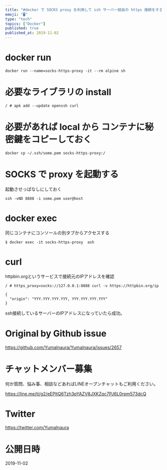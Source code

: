 ```yaml
---
title: "#docker で SOCKS proxy を利用して ssh サーバー経由の https 接続をする "
emoji: "🖥"
type: "tech"
topics: ["Docker"]
published: true
published_at: 2019-11-02
---
```


# docker run

```
docker run --name=socks-https-proxy -it --rm alpine sh
```

# 必要なライブラリの install

```
/ # apk add --update openssh curl
```

# 必要があれば local から コンテナに秘密鍵をコピーしておく

```
docker cp ~/.ssh/some.pem socks-https-proxy:/
```

# SOCKS で proxy を起動する

起動させっぱなしにしておく

```
ssh -vND 8888 -i some.pem user@host
```


# docker exec

同じコンテナにコンソールの別タブからアクセスする

```
$ docker exec -it socks-https-proxy  ash
```

# curl 

httpbin.orgというサービスで接続元のIPアドレスを確認

```
/ # https_proxy=socks://127.0.0.1:8888 curl -v https://httpbin.org/ip

{
  "origin": "YYY.YYY.YYY.YYY, YYY.YYY.YYY.YYY"
}
```

ssh接続しているサーバーのIPアドレスになっていたら成功。


# Original by Github issue

https://github.com/YumaInaura/YumaInaura/issues/2657








<!-- Update From Qiita API -->

# チャットメンバー募集


何か質問、悩み事、相談などあればLINEオープンチャットもご利用ください。

https://line.me/ti/g2/eEPltQ6Tzh3pYAZV8JXKZqc7PJ6L0rpm573dcQ





# Twitter


https://twitter.com/YumaInaura


<!-- Update From Qiita API -->



# 公開日時

2019-11-02
